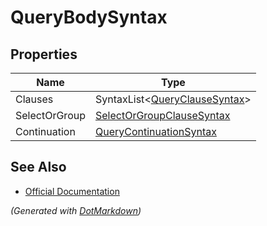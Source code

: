 # QueryBodySyntax

## Properties

| Name          | Type                                                      |
| ------------- | --------------------------------------------------------- |
| Clauses       | SyntaxList\<[QueryClauseSyntax](QueryClauseSyntax.md)>    |
| SelectOrGroup | [SelectOrGroupClauseSyntax](SelectOrGroupClauseSyntax.md) |
| Continuation  | [QueryContinuationSyntax](QueryContinuationSyntax.md)     |

## See Also

* [Official Documentation](https://docs.microsoft.com/en-us/dotnet/api/microsoft.codeanalysis.csharp.syntax.querybodysyntax)


*\(Generated with [DotMarkdown](http://github.com/JosefPihrt/DotMarkdown)\)*